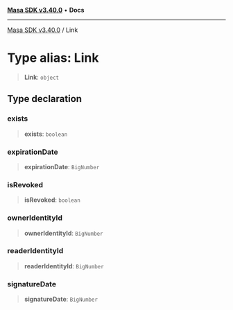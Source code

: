 [**Masa SDK v3.40.0**](../README.md) • **Docs**

***

[Masa SDK v3.40.0](../globals.md) / Link

# Type alias: Link

> **Link**: `object`

## Type declaration

### exists

> **exists**: `boolean`

### expirationDate

> **expirationDate**: `BigNumber`

### isRevoked

> **isRevoked**: `boolean`

### ownerIdentityId

> **ownerIdentityId**: `BigNumber`

### readerIdentityId

> **readerIdentityId**: `BigNumber`

### signatureDate

> **signatureDate**: `BigNumber`
